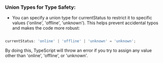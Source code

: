 ### Union Types for Type Safety:
- You can specify a union type for currentStatus to restrict it to specific values ('online', 'offline', 'unknown'). This helps prevent accidental typos and makes the code more robust:

```typescript

currentStatus: 'online' | 'offline' | 'unknown' = 'unknown';
```

By doing this, TypeScript will throw an error if you try to assign any value other than 'online', 'offline', or 'unknown'.
